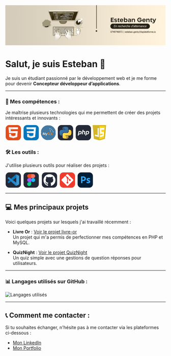 <img src="/img/banner-linkedin.jpg" alt="Haut de page" />

# Salut, je suis Esteban 👋

Je suis un étudiant passionné par le développement web et je me forme pour devenir **Concepteur développeur d’applications**.

---

### 🚀 Mes compétences :

Je maîtrise plusieurs technologies qui me permettent de créer des projets intéressants et innovants :

<img src="/img/languages.png" alt="Languages" />


### 🛠 Les outils :

J'utilise plusieurs outils pour réaliser des projets :

<img src="/img/outils.png" alt="Outils" />

---

## 💻 Mes principaux projets

Voici quelques projets sur lesquels j'ai travaillé récemment :

- **Livre Or** : [Voir le projet livre-or](https://github.com/esteban-genty/livre-or)  
  Un projet qui m'a permis de perfectionner mes compétences en PHP et MySQL.
  
- **QuizNight** : [Voir le projet QuizNight](https://github.com/esteban-genty/quiznight)  
  Un quiz simple avec une gestions de question réponses pour utilisateurs.

---

### 📊 Langages utilisés sur GitHub :

![Langages utilisés](https://github-readme-stats.vercel.app/api/top-langs/?username=esteban-genty&layout=compact&theme=dark)

---

## 📞 Comment me contacter :

Si tu souhaites échanger, n'hésite pas à me contacter via les plateformes ci-dessous :

- [Mon LinkedIn](https://www.linkedin.com/in/esteban-genty)
- [Mon Portfolio](https://esteban-genty.students-laplateforme.io/)

